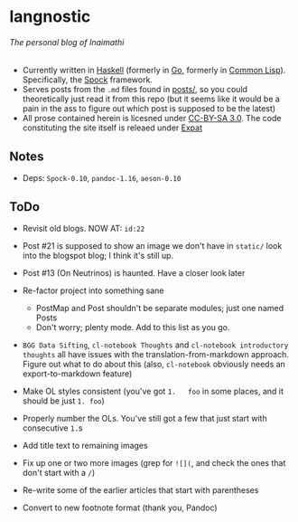 # langnostic
###### The personal blog of Inaimathi

- Currently written in [Haskell](https://www.haskell.org/) (formerly in [Go](http://golang.org/), formerly in [Common Lisp](https://common-lisp.net/)). Specifically, the [Spock](https://www.spock.li/) framework.
- Serves posts from the `.md` files found in [posts/](https://github.com/Inaimathi/langnostic/tree/master/posts/), so you could theoretically just read it from this repo (but it seems like it would be a pain in the ass to figure out which post is supposed to be the latest)
- All prose contained herein is licesned under [CC-BY-SA 3.0](http://creativecommons.org/licenses/by-sa/3.0/). The code constituting the site itself is releaed under [Expat](http://directory.fsf.org/wiki/License:Expat)

## Notes

- Deps: `Spock-0.10`, `pandoc-1.16`, `aeson-0.10`

## ToDo

- Revisit old blogs. NOW AT: `id:22`
- Post #21 is supposed to show an image we don't have in `static/` look into the blogspot blog; I think it's still up.
- Post #13 (On Neutrinos) is haunted. Have a closer look later

- Re-factor project into something sane
	- PostMap and Post shouldn't be separate modules; just one named Posts
	- Don't worry; plenty mode. Add to this list as you go.

- `BGG Data Sifting`, `cl-notebook Thoughts` and `cl-notebook introductory thoughts` all have issues with the translation-from-markdown approach. Figure out what to do about this (also, `cl-notebook` obviously needs an export-to-markdown feature)

- Make OL styles consistent (you've got `1.   foo` in some places, and it should be just `1. foo`)
- Properly number the OLs. You've still got a few that just start with consecutive `1.`s
- Add title text to remaining images
- Fix up one or two more images (grep for `![](`, and check the ones that don't start with a `/`)
- Re-write some of the earlier articles that start with parentheses
- Convert to new footnote format (thank you, Pandoc)
